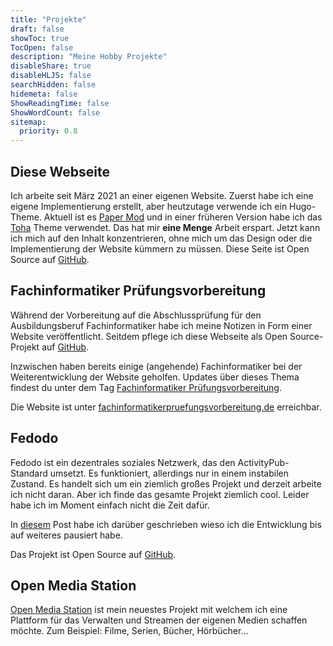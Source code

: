 ```yaml
---
title: "Projekte"
draft: false
showToc: true
TocOpen: false
description: "Meine Hobby Projekte"
disableShare: true
disableHLJS: false
searchHidden: false
hidemeta: false
ShowReadingTime: false
ShowWordCount: false
sitemap:
  priority: 0.8
---
```


## Diese Webseite

Ich arbeite seit März 2021 an einer eigenen Website. Zuerst habe ich eine eigene Implementierung erstellt, aber heutzutage verwende ich ein Hugo-Theme. Aktuell ist es [Paper Mod](https://github.com/adityatelange/hugo-PaperMod) und in einer früheren Version habe ich das [Toha](https://github.com/hugo-toha/toha) Theme verwendet. Das hat mir **eine Menge** Arbeit erspart. Jetzt kann ich mich auf den Inhalt konzentrieren, ohne mich um das Design oder die Implementierung der Website kümmern zu müssen. Diese Seite ist Open Source auf [GitHub](https://github.com/LNA-DEV/Home-Page).

## Fachinformatiker Prüfungsvorbereitung

Während der Vorbereitung auf die Abschlussprüfung für den Ausbildungsberuf Fachinformatiker habe ich meine Notizen in Form einer Website veröffentlicht. Seitdem pflege ich diese Webseite als Open Source-Projekt auf [GitHub](https://github.com/Fachinformatiker-Prufungsvorbereitung).

Inzwischen haben bereits einige (angehende) Fachinformatiker bei der Weiterentwicklung der Website geholfen. Updates über dieses Thema findest du unter dem Tag [Fachinformatiker Prüfungsvorbereitung](/de/tags/fachinformatiker-prüfungsvorbereitung/).

Die Website ist unter [fachinformatikerpruefungsvorbereitung.de](https://fachinformatikerpruefungsvorbereitung.de/) erreichbar.

## Fedodo

Fedodo ist ein dezentrales soziales Netzwerk, das den ActivityPub-Standard umsetzt. Es funktioniert, allerdings nur in einem instabilen Zustand. Es handelt sich um ein ziemlich großes Projekt und derzeit arbeite ich nicht daran. Aber ich finde das gesamte Projekt ziemlich cool. Leider habe ich im Moment einfach nicht die Zeit dafür.

In [diesem](/de/posts/projects/whathappenedtofedodo/) Post habe ich darüber geschrieben wieso ich die Entwicklung bis auf weiteres pausiert habe.

Das Projekt ist Open Source auf [GitHub](https://github.com/Fedodo). 

## Open Media Station

[Open Media Station](https://openmediastation.org) ist mein neuestes Projekt mit welchem ich eine Plattform für das Verwalten und Streamen der eigenen Medien schaffen möchte. Zum Beispiel: Filme, Serien, Bücher, Hörbücher...
